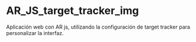 # AR_JS_target_tracker_img
Aplicación web con AR js, utilizando la configuración de target tracker para personalizar la interfaz.
